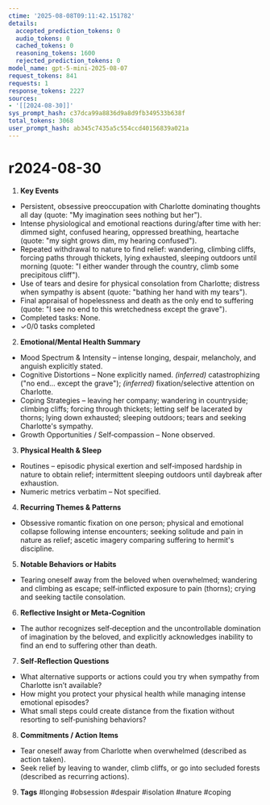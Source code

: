 ```yaml
---
ctime: '2025-08-08T09:11:42.151782'
details:
  accepted_prediction_tokens: 0
  audio_tokens: 0
  cached_tokens: 0
  reasoning_tokens: 1600
  rejected_prediction_tokens: 0
model_name: gpt-5-mini-2025-08-07
request_tokens: 841
requests: 1
response_tokens: 2227
sources:
- '[[2024-08-30]]'
sys_prompt_hash: c37dca99a8836d9a8d9fb349533b638f
total_tokens: 3068
user_prompt_hash: ab345c7435a5c554ccd40156839a021a
---
```

# r2024-08-30

1. **Key Events**
- Persistent, obsessive preoccupation with Charlotte dominating thoughts all day (quote: "My imagination sees nothing but her").
- Intense physiological and emotional reactions during/after time with her: dimmed sight, confused hearing, oppressed breathing, heartache (quote: "my sight grows dim, my hearing confused").
- Repeated withdrawal to nature to find relief: wandering, climbing cliffs, forcing paths through thickets, lying exhausted, sleeping outdoors until morning (quote: "I either wander through the country, climb some precipitous cliff").
- Use of tears and desire for physical consolation from Charlotte; distress when sympathy is absent (quote: "bathing her hand with my tears").
- Final appraisal of hopelessness and death as the only end to suffering (quote: "I see no end to this wretchedness except the grave").
- Completed tasks: None.
- ✓0/0 tasks completed

2. **Emotional/Mental Health Summary**
- Mood Spectrum & Intensity – intense longing, despair, melancholy, and anguish explicitly stated.
- Cognitive Distortions – None explicitly named. *(inferred)* catastrophizing ("no end... except the grave"); *(inferred)* fixation/selective attention on Charlotte.
- Coping Strategies – leaving her company; wandering in countryside; climbing cliffs; forcing through thickets; letting self be lacerated by thorns; lying down exhausted; sleeping outdoors; tears and seeking Charlotte's sympathy.
- Growth Opportunities / Self‑compassion – None observed.

3. **Physical Health & Sleep**
- Routines – episodic physical exertion and self‑imposed hardship in nature to obtain relief; intermittent sleeping outdoors until daybreak after exhaustion.
- Numeric metrics verbatim – Not specified.

4. **Recurring Themes & Patterns**
- Obsessive romantic fixation on one person; physical and emotional collapse following intense encounters; seeking solitude and pain in nature as relief; ascetic imagery comparing suffering to hermit's discipline.

5. **Notable Behaviors or Habits**
- Tearing oneself away from the beloved when overwhelmed; wandering and climbing as escape; self‑inflicted exposure to pain (thorns); crying and seeking tactile consolation.

6. **Reflective Insight or Meta‑Cognition**
- The author recognizes self‑deception and the uncontrollable domination of imagination by the beloved, and explicitly acknowledges inability to find an end to suffering other than death.

7. **Self‑Reflection Questions**
- What alternative supports or actions could you try when sympathy from Charlotte isn’t available?
- How might you protect your physical health while managing intense emotional episodes?
- What small steps could create distance from the fixation without resorting to self‑punishing behaviors?

8. **Commitments / Action Items**
- Tear oneself away from Charlotte when overwhelmed (described as action taken).
- Seek relief by leaving to wander, climb cliffs, or go into secluded forests (described as recurring actions).

9. **Tags**
#longing #obsession #despair #isolation #nature #coping
